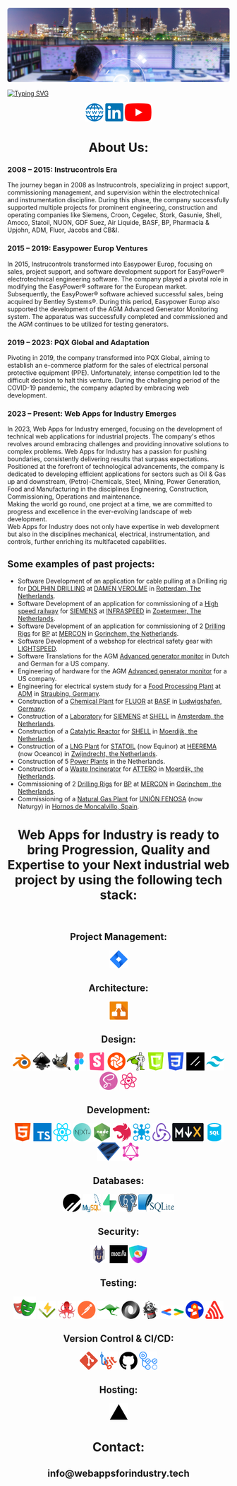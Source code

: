 [![Web Apps for Industry](./icons/control-room-banner.png)](https://webappsforindustry.tech)

[![Typing SVG](https://readme-typing-svg.herokuapp.com?font=Roboto&size=40&pause=1000&color=105271&center=true&width=1150&height=60&lines=Web+Apps+for+Industry;The+leading+software+engineering+company+for+the+industry;Technical+Web+Applications+for+the+Industry)](https://webappsforindustry.tech/)

<div align="center">
<a href="https://www.webappsforindustry.tech" title="Web Apps for Industry website"><img src="./icons/website-tr.png" alt="Website icon" width="41px" height="41px"></a> 
<a href="https://www.linkedin.com/company/web-apps-for-industry" title="Linkedin"><img src="./icons/linkedin-tr.png" alt="Linkedin logo" width="41px" height="41px"></a>
<a href="https://www.youtube.com/@webappsforindustry" title="Youtube"><img src="./icons/youtube-tr.png" alt="Youtube logo" width="61px" height="41px"></a>

# About Us:
<div align="left">
<h3>2008 – 2015: Instrucontrols Era</h3>
The journey began in 2008 as Instrucontrols, specializing in project support, commissioning management, and supervision within the electrotechnical and instrumentation discipline. During this phase, the company successfully supported multiple projects for prominent engineering, construction and operating companies like Siemens, Croon, Cegelec, Stork, Gasunie, Shell, Amoco, Statoil, NUON, GDF Suez, Air Liquide, BASF, BP, Pharmacia & Upjohn, ADM, Fluor, Jacobs and CB&I.
<h3>2015 – 2019: Easypower Europ Ventures</h3>
In 2015, Instrucontrols transformed into Easypower Europ, focusing on sales, project support, and software development support for EasyPower® electrotechnical engineering software. The company played a pivotal role in modifying the EasyPower® software for the European market. Subsequently, the EasyPower® software achieved successful sales, being acquired by Bentley Systems®. During this period, Easypower Europ also supported the development of the AGM Advanced Generator Monitoring system. The apparatus was successfully completed and commissioned and the AGM continues to be utilized for testing generators.
<h3>2019 – 2023: PQX Global and Adaptation</h3>
Pivoting in 2019, the company transformed into PQX Global, aiming to establish an e-commerce platform for the sales of electrical personal protective equipment (PPE). Unfortunately, intense competition led to the difficult decision to halt this venture. During the challenging period of the COVID-19 pandemic, the company adapted by embracing web development.
<h3>2023 – Present: Web Apps for Industry Emerges</h3>
In 2023, Web Apps for Industry emerged, focusing on the development of technical web applications for industrial projects. The company&apos;s ethos revolves around embracing challenges and providing innovative solutions to complex problems. Web Apps for Industry has a passion for pushing boundaries, consistently delivering results that surpass expectations. <br /> Positioned at the forefront of technological advancements, the company is dedicated to developing efficient applications for sectors such as Oil & Gas up and downstream, (Petro)-Chemicals, Steel, Mining, Power Generation, Food and Manufacturing in the disciplines Engineering, Construction, Commissioning, Operations and maintenance. <br /> Making the world go round, one project at a time, we are committed to progress and excellence in the ever-evolving landscape of web development. <br /> Web Apps for Industry does not only have expertise in web development but also in the disciplines mechanical, electrical, instrumentation, and controls, further enriching its multifaceted capabilities.

## Some examples of past projects:
 
-	Software Development of an application for cable pulling at a Drilling rig for <a href="https://www.dolphindrilling.com/our-fleet/blackford-dolphin">DOLPHIN DRILLING</a > at <a href="https://www.damen.com/companies/shiprepair/damen-verolme-rotterdam">DAMEN VEROLME</a> in <a href="https://www.google.com/maps/place/Damen+Verolme+Rotterdam+BV/@51.8915102,4.2939173,15z/data=!4m6!3m5!1s0x47c44b994def4b23:0x897748105a0d1b15!8m2!3d51.8915102!4d4.2939173!16s%2Fg%2F1yy3vlscr?entry=ttu">Rotterdam, The Netherlands</a>.
-	Software Development of an application for commissioning of a <a href="https://en.wikipedia.org/wiki/HSL-Zuid">High speed railway</a> for <a href="https://www.mobility.siemens.com/global/en.html">SIEMENS</a> at <a href="https://en.wikipedia.org/wiki/Infraspeed">INFRASPEED</a> in <a href="https://www.google.com/maps/search/siemens+zoetermeer/@52.0463011,4.5091092,17z?authuser=0&entry=ttu">Zoetermeer, The Netherlands</a>.
-	Software Development of an application for commissioning of 2 <a href="https://www.youtube.com/watch?v=IVUcauJSbQY" title="Drilling Modules">Drilling Rigs</a> for <a href="https://www.bp.com/">BP</a> at <a href="https://www.mercon.com/">MERCON</a> in <a href="https://www.google.com/maps/place/Mercon+Montage/@51.8281914,4.9615524,15z/data=!4m6!3m5!1s0x47c685e11636c165:0x6a2a3105ca530c9b!8m2!3d51.8281914!4d4.9615524!16s%2Fg%2F1tgw93l_?entry=ttu">Gorinchem, the Netherlands</a>.
- Software Development of a webshop for electrical safety gear with <a href="https://www.lightspeedhq.com/" title="Lightspeed">LIGHTSPEED</a>.
-	Software Translations for the AGM <a href="https://www.youtube.com/watch?v=wu27rzasVNM" title="AGM">Advanced generator monitor</a> in Dutch and German for a US company.
-	Engineering of hardware for the AGM <a href="https://www.youtube.com/watch?v=wu27rzasVNM" title="AGM">Advanced generator monitor</a> for a US company.
- Engineering for electrical system study for a <a href="https://www.youtube.com/watch?v=NgORKTMjjvM" title="Food Processing">Food Processing Plant</a> at <a href="https://www.adm.com/">ADM</a> in <a href="https://www.google.com/maps/search/adm/@48.9016631,12.5943983,13z?authuser=0&entry=ttu">Straubing, Germany</a>.
-	Construction of a <a href="chemical-plant.md" title="Chemical Plant">Chemical Plant</a> for <a href="https://www.fluor.com/">FLUOR</a> at <a href="https://www.basf.com/global/en/who-we-are/organization/locations/europe/german-sites/ludwigshafen.html">BASF</a> in <a href="https://www.google.com/maps/place/BASF+SE/@49.5029294,8.3905944,13z/data=!4m10!1m2!2m1!1sbasf+ludwigshafen!3m6!1s0x4797cc59d1a2e5ef:0x1beb4c307d74fde4!8m2!3d49.495018!4d8.434131!15sChFiYXNmIGx1ZHdpZ3NoYWZlbiIDiAEBkgEVY2hlbWljYWxfbWFudWZhY3R1cmVy4AEA!16s%2Fg%2F1tcxnmk6?authuser=0&entry=ttu">Ludwigshafen, Germany</a>.
-	Construction of a <a href="https://www.youtube.com/watch?v=eY9Lo7Aqo4g" title="Laboratory">Laboratory</a> for <a href="https://www.siemens.com/global/en/products/buildings/services.html">SIEMENS</a> at <a href="https://www.energytransitioncampus.com/">SHELL</a> in <a href="https://www.google.com/maps/place/Shell+Global+Solutions+International+B.V./@52.3905857,4.8987101,17z/data=!3m1!4b1!4m6!3m5!1s0x47c6084ac0400001:0x8d10766ba7a2a900!8m2!3d52.3905825!4d4.901285!16s%2Fg%2F11hzrsr851?authuser=0&entry=ttu">Amsterdam, the Netherlands</a>.
-	Construction of a <a href="https://www.youtube.com/watch?v=r-J392UzpyI" title="Catalytic Reactor">Catalytic Reactor</a> for <a href="https://www.shell.com/business-customers/chemicals.html">SHELL</a> in <a href="https://www.google.com/maps/place/Shell+Moerdijk/@51.6819154,4.567279,17z/data=!3m1!4b1!4m6!3m5!1s0x47c4249f99a90d7b:0xaaeea105f402b35!8m2!3d51.6819121!4d4.5698539!16s%2Fg%2F1tflllwl?authuser=0&entry=ttu">Moerdijk, the Netherlands</a>.
-	Construction of a <a href="https://www.youtube.com/watch?v=wmFy6a8g6-Y" title="LNG Plant">LNG Plant</a> for <a href="https://www.equinor.com/energy/snohvit">STATOIL</a> (now Equinor) at <a href="https://www.heerema.com/heerema-fabrication-group">HEEREMA</a> (now Oceanco) in <a href="https://www.google.com/maps/place/Oceanco/@51.807921,4.6181764,15.75z/data=!4m14!1m7!3m6!1s0x47c42f166ede6dcb:0x260c8c07a509caa!2sOceanco!8m2!3d51.8088071!4d4.6203796!16s%2Fg%2F11fly72lg0!3m5!1s0x47c42f166ede6dcb:0x260c8c07a509caa!8m2!3d51.8088071!4d4.6203796!16s%2Fg%2F11fly72lg0?authuser=0&entry=ttu">Zwijndrecht, the Netherlands</a>.
-	Construction of 5 <a href="power-plant.md" title="Power Plants">Power Plants</a> in the Netherlands.
 -	Construction of a <a href="https://www.youtube.com/watch?v=mtUVJRciSbA" title="Waste Incinerator">Waste Incinerator</a> for <a href="https://www.attero.nl/en/">ATTERO</a> in <a href="https://www.google.com/maps/place/Attero+Moerdijk+(AEC)/@51.68302,4.578459,18z/data=!4m10!1m2!2m1!1sattero+moerdijk!3m6!1s0x47c4249cb0a3e38b:0xfdf8239075b22f22!8m2!3d51.68302!4d4.5805189!15sCg9hdHRlcm8gbW9lcmRpamsiA4gBAZIBGHdhc3RlX21hbmFnZW1lbnRfc2VydmljZeABAA!16s%2Fg%2F1tdqgn18?authuser=0&entry=ttu">Moerdijk, the Netherlands</a>.
-	Commissioning of 2 <a href="https://www.youtube.com/watch?v=IVUcauJSbQY" title="Drilling Modules">Drilling Rigs</a> for <a href="https://www.bp.com/">BP</a> at <a href="https://www.mercon.com/">MERCON</a> in <a href="https://www.google.com/maps/place/Mercon+Montage/@51.8281947,4.9589775,673m/data=!3m2!1e3!4b1!4m6!3m5!1s0x47c685e11636c165:0x6a2a3105ca530c9b!8m2!3d51.8281914!4d4.9615524!16s%2Fg%2F1tgw93l_?authuser=0&entry=ttu">Gorinchem, the Netherlands</a>.
- Commissioning of a <a href="https://www.youtube.com/watch?v=mLjOg9j3WgU" title="Natural Gas Plant">Natural Gas Plant</a> for <a href="https://www.naturgy.com/en/">UNIÓN FENOSA</a> (now Naturgy) in <a href="https://www.google.com/maps/place/HEYCO,+PLANTA+DE+PRODUCCI%C3%93N+DE+GAS+%22VIURA%22/@42.4040049,-2.5937979,976m/data=!3m1!1e3!4m15!1m8!3m7!1s0xd5aab4130b390b1:0xf98252918a168870!2sLogro%C3%B1o,+La+Rioja,+Spain!3b1!8m2!3d42.4627195!4d-2.4449852!16zL20vMDFyc2o4!3m5!1s0xd455192239c1d0f:0x8469faa844a95b06!8m2!3d42.4047508!4d-2.5904264!16s%2Fg%2F11g1ftdy98?authuser=0&entry=ttu">Hornos de Moncalvillo, Spain</a>.
<div align="center">  
  
# Web Apps for Industry is ready to bring Progression, Quality and Expertise to your Next industrial web project by using the following tech stack:
 <div>&nbsp;</div>

## Project Management:
<a href="https://www.atlassian.com/software/jira" title="Jira"><img src="./icons/jira.png" alt="Jira logo" width="41px" height="41px"></a>
## Architecture:
<a href="https://www.diagrams.net/" title="Diagrams"><img src="./icons/diagrams.png" alt="Diagrams logo" width="41px" height="41px"></a>
## Design:
<a href="https://www.blender.org/" title="Blender"><img src="./icons/blender-tr.png" alt="Blender logo" width="41px" height="41px"></a>
<a href="https://inkscape.org/" title="Inkscape"><img src="./icons/inkscape.png" alt="Inkscape logo" width="41px" height="41px"></a>
<a href="https://www.gimp.org/" title="GIMP"><img src="./icons/gimp.png" alt="Gimp logo" width="41px" height="41px"></a>
<a href="https://www.figma.com/" title="Figma"><img src="./icons/figma-tr.png" alt="Figma logo" width="31px" height="41px"></a>
<a href="https://storybook.js.org/" title="Storybook"><img src="./icons/storybook-tr.png" alt="Storybook logo" width="41px" height="41px"></a>
<a href="https://www.chromatic.com/" title="Chromatic"><img src="./icons/chromatic-tr.png" alt="Chromatic logo" width="41px" height="41px"></a>
<a href="https://greensock.com/" title="Greensock"><img src="./icons/greensock.png" alt="Greensock logo" width="41px" height="41px"></a>
<a href="https://developer.mozilla.org/en-US/docs/Web/API/Canvas_API" title="Canvas"><img src="./icons/canvas-tr.png" alt="Canvas" width="41px" height="41px"></a>
<a href="https://css-tricks.com/" title="CSS3"><img src="./icons/css-tr.png" alt="CSS3" width="41px" height="41px"></a>
<a href="https://ui.shadcn.com/" title="chadcn ui"><img src="./icons/chadcnui.png" alt="chadcn UI" width="41px" height="41px"></a>
<a href="https://tailwindcss.com/" title="Tailwind"><img src="./icons/tailwind-tr.png" alt="Tailwind logo" width="41px" height="41px"></a>
<a href="https://sass-lang.com/" title="SASS"><img src="./icons/sass-tr.png" alt="SASS logo" width="41px" height="41px"></a>
<a href="https://react-icons.github.io/react-icons/" title="React Icons"><img src="./icons/react-icons.svg" alt="React Icons logo" width="41px" height="41px"></a>
## Development:
<a href="https://html.com/html5/" title="HTML5"><img src="./icons/html-tr.png" alt="HTML5" width="41px" height="41px"></a>
<a href="https://www.typescriptlang.org/" title="Typescript"><img src="./icons/typescript-tr.png" alt="Typescript logo" width="41px" height="41px"></a>
<a href="https://react.dev/" title="React"><img src="./icons/react.svg" alt="React logo" width="41px" height="41px"></a>
<a href="https://nextjs.org/" title="Next"><img src="./icons/next.png" alt="Next logo" width="41px" height="41px"></a>
<a href="https://nodejs.org/en" title="Node"><img src="./icons/nodejs.png" alt="Node logo" width="41px" height="41px"></a>
<a href="https://nestjs.com/" title="Nest"><img src="./icons/nest.png" alt="Nest logo" width="41px" height="41px"></a>
<a href="https://microservices.io/" title="Microservices"><img src="./icons/microservices.png" alt="Microservices logo" width="41px" height="41px"></a>
<a href="https://redux.js.org/" title="Redux"><img src="./icons/redux-tr.png" alt="Redux logo" width="41px" height="41px"></a>
<a href="https://mdxjs.com/" title="MDX"><img src="./icons/mdx-tr.png" alt="MDX" width="71px" height="41px"></a>
<a href="https://aws.amazon.com/what-is/sql/" title="SQL"><img src="./icons/sql-tr.png" alt="SQL logo" width="41px" height="41px"></a>
<a href="https://zod.dev/" title="Zod"><img src="./icons/zod-logo.png" alt="Zod logo" width="51px" height="41px"></a>
<a href="https://graphql.org/" title="GraphQL"><img src="./icons/graphql-tr.png" alt="GraphQL logo" width="41px" height="41px"></a>
## Databases:
<a href="https://planetscale.com/" title="Planetscale"><img src="./icons/planetscale.png" alt="Planetscale logo" width="41" height="41"></a>
<a href="https://www.mysql.com/" title="MySQL"><img src="./icons/mysql-logo.png" alt="MySQL logo" width="41" height="41"></a>
<a href="https://supabase.com/" title="Supabase"><img src="./icons/supabase-tr.png" alt="Supabase logo" width="32" height="41"></a>
<a href="https://www.postgresql.org/" title="PostgreSQL"><img src="./icons/postgresql.svg" alt="PostgreSQL logo" width="41" height="41"></a>
<a href="https://www.sqlite.org/index.html" title="SQLite"><img src="./icons/sqlite.svg" alt="SQLite logo" width="81" height="41"></a>
## Security:
<a href="https://snyk.io/" title="Snyk"><img src="./icons/snyk-tr.png" alt="Snyk logo" width="41px" height="41px"></a>
<a href="https://observatory.mozilla.org/" title="Mozilla"><img src="./icons/mozilla.png" alt="Mozilla logo" width="41px" height="41px"></a>
<a href="https://next-auth.js.org/" title="NextAuth"><img src="./icons/nextauth.png" alt="NextAth logo" width="41px" height="41px"></a>
## Testing:
<a href="https://playwright.dev/" title="Playwright"><img src="./icons/playwright-tr.png" alt="Playwright logo" width="51px" height="51px"></a>
<a href="https://vitest.dev/" title="Vitest"><img src="./icons/vitest.svg" alt="Vitest logo" width="41px" height="41px"></a>
<a href="https://testing-library.com/" title="Testing Library"><img src="./icons/testing-library-tr.png" alt="Testing Library logo" width="41px" height="41px"></a>
<a href="https://www.postman.com/" title="Postman"><img src="./icons/postman-tr.png" alt="Postman logo" width="41px" height="41px"></a>
<a href="https://www.mockaroo.com/" title="Mockaroo"><img src="./icons/mockaroo-tr.png" alt="Mockaroo logo" width="51px" height="41px"></a>
<a href="https://jsonplaceholder.typicode.com/" title="JSON"><img src="./icons/json-tr.png" alt="JSON logo" width="41px" height="41px"></a>
<a href="https://fakerjs.dev/" title="Faker"><img src="./icons/faker.svg" alt="Faker logo" width="41px" height="41px"></a>
<a href="https://developers.google.com/search/docs/appearance/structured-data" title="Google Developers"><img src="./icons/google-dev-tr.png" alt="Google Developers logo" width="51px" height="31px"></a>
<a href="https://developer.chrome.com/docs/lighthouse/overview/" title="Lighthouse"><img src="./icons/lighthouse-tr.png" alt="Lighthouse logo" width="41px" height="41px"></a>
<a href="https://sentry.io/welcome/" title="Sentry"><img src="./icons/sentry-3.svg" alt="Sentry logo" width="41px" height="41px"></a>
## Version Control & CI/CD:
<a href="https://git-scm.com/" title="Git"><img src="./icons/git-icon-tr.png" alt="Git logo" width="41px" height="41px"></a>
<a href="https://git-scm.com/docs/githooks" title="Git Hooks"><img src="./icons/githooks-tr.png" alt="Git Hooks logo" width="41px" height="41px"></a>
<a href="https://github.com/justprogressittech" title="Github"><img src="./icons/github-tr.png" alt="Github logo" width="41px" height="41px"></a>
<a href="https://docs.github.com/en/actions" title="Github Actions"><img src="./icons/github-actions-tr.png" alt="Github Actions logo" width="41px" height="41px"></a>
## Hosting:
<a href="https://vercel.com/" title="Vercel"><img src="./icons/vercel-tr.png" alt="Vercel logo" width="41px" height="41px"></a>
# Contact:
<h2>info@webappsforindustry.tech</h2>
 </div>
